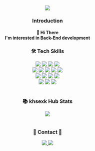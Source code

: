 <div align='center'>
  <h3>
    <img src="https://capsule-render.vercel.app/api?type=Slice&color=auto&height=100&section=header&text=lcOMMENT%20HUB&fontSize=50">
  </h3>
  <h3>
    Introduction
  </h3>
  <h4>
    🙌 Hi There </br>
    I'm interested in Back-End development
  </h4>
  
  <h3>
    🛠 Tech Skills 
  </h3>
  <img src="https://img.shields.io/badge/java-007396?style=for-the-badge&logo=java&logoColor=white"> 
  <img src="https://img.shields.io/badge/javascript-F7DF1E?style=for-the-badge&logo=javascript&logoColor=black"> 
  <img src="https://img.shields.io/badge/typescript-3178C6?style=for-the-badge&logo=typescript&logoColor=black"> 
  <img src="https://img.shields.io/badge/c++-FF6384?style=for-the-badge&logo=c%2B%2B&logoColor=white">
  </br>
  
  <img src="https://img.shields.io/badge/springboot-6DB33F?style=for-the-badge&logo=springboot&logoColor=white"> 
  <img src="https://img.shields.io/badge/node.js-339933?style=for-the-badge&logo=Node.js&logoColor=white">
  <img src="https://img.shields.io/badge/express-333333?style=for-the-badge&logo=express&logoColor=white">
  <img src="https://img.shields.io/badge/NestJS-E0234E?style=for-the-badge&logo=NestJS&logoColor=white">  
  <img src="https://img.shields.io/badge/arduino-white?style=for-the-badge&logo=arduino&logoColor=00979D">  
  </br>
  
  <img src="https://img.shields.io/badge/mysql-4479A1?style=for-the-badge&logo=mysql&logoColor=white"> 
  <img src="https://img.shields.io/badge/mongoDB-47A248?style=for-the-badge&logo=MongoDB&logoColor=white"> 
  <img src="https://img.shields.io/badge/postgresql-87CEEB?style=for-the-badge&logo=postgresql&logoColor=4169E1"> 
  <img src="https://img.shields.io/badge/firebase-FFCA28?style=for-the-badge&logo=firebase&logoColor=white">
  </br>
  
  <img src="https://img.shields.io/badge/git-F05032?style=for-the-badge&logo=git&logoColor=black">
  <img src="https://img.shields.io/badge/docker-2496ED?style=for-the-badge&logo=docker&logoColor=white">
  <img src="https://img.shields.io/badge/aws-232F3E?style=for-the-badge&logo=amazon%20aws&logoColor=yellow">
  </br></br>
  
  <h3>
    📚 khsexk Hub Stats
  </h3>
  <img src="https://github-readme-stats.vercel.app/api?username=lcomment&show_icons=true&theme=radical">
  </br></br>
  
  <h3>
    📩 Contact 📩 
  </h3>
  <a href="mailto:kohyunsuk98@gmail.com" target="_blank"><img src="https://img.shields.io/badge/gmail-EBECF0?style=for-the-badge&logo=Gmail&logoColor=red">
  <a href="https://alkorithm.tistory.com/" target="_blank"><img src="https://img.shields.io/badge/Tech Blog-000000?style=for-the-badge&logo=github&logoColor=white">
  
</div>

